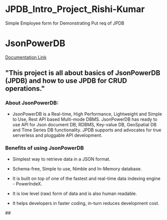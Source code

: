 # JPDB_Intro_Project_Rishi-Kumar

Simple Employee form for Demonstrating Put req of JPDB 

# JsonPowerDB 

[Documentation Link](http://login2explore.com/jpdb/docs.html)

## "This project is all about basics of JsonPowerDB (JPDB) and how to use JPDB for CRUD operations." 
### About JsonPowerDB:

- JsonPowerDB is a Real-time, High Performance, Lightweight and Simple to Use, Rest API based Multi-mode DBMS. JsonPowerDB has ready to use API for Json document DB, RDBMS, Key-value DB, GeoSpatial DB and Time Series DB functionality. JPDB supports and advocates for true serverless and pluggable API development.

### Benefits of using JsonPowerDB

- Simplest way to retrieve data in a JSON format.

- Schema-free, Simple to use, Nimble and In-Memory database.

- It is built on top of one of the fastest and real-time data indexing engine - PowerIndeX.

- It is low level (raw) form of data and is also human readable.

- It helps developers in faster coding, in-turn reduces development cost.
 
 
 ##<Developed by Rishi Kumar>
